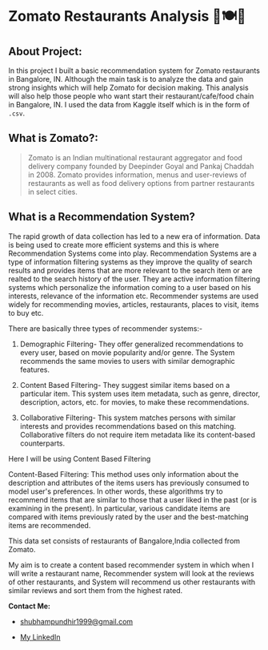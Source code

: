 # Zomato Restaurants Analysis 🍕🍽️🥗

## About Project:
  In this project I built a basic recommendation system for Zomato restaurants in Bangalore, IN. Although the main task is to analyze the data and gain strong insights which will help Zomato for decision making. This analysis will also help those people who want start their restaurant/cafe/food chain in Bangalore, IN. I used the data from Kaggle itself which is in the form of `.csv`.
  
 
 
## What is Zomato?:
> Zomato is an Indian multinational restaurant aggregator and food delivery company founded by Deepinder Goyal and Pankaj Chaddah in 2008. Zomato provides information, menus and user-reviews of restaurants as well as food delivery options from partner restaurants in select cities.

## What is a Recommendation System?

The rapid growth of data collection has led to a new era of information. Data is being used to create more efficient systems and this is where Recommendation Systems come into play. Recommendation Systems are a type of information filtering systems as they improve the quality of search results and provides items that are more relevant to the search item or are realted to the search history of the user. They are active information filtering systems which personalize the information coming to a user based on his interests, relevance of the information etc. Recommender systems are used widely for recommending movies, articles, restaurants, places to visit, items to buy etc.

There are basically three types of recommender systems:-

1. Demographic Filtering- They offer generalized recommendations to every user, based on movie popularity and/or genre. The System recommends the same movies to users with similar demographic features.

2. Content Based Filtering- They suggest similar items based on a particular item. This system uses item metadata, such as genre, director, description, actors, etc. for movies, to make these recommendations.

3. Collaborative Filtering- This system matches persons with similar interests and provides recommendations based on this matching. Collaborative filters do not require item metadata like its content-based counterparts.

Here I will be using Content Based Filtering

Content-Based Filtering: This method uses only information about the description and attributes of the items users has previously consumed to model user's preferences. In other words, these algorithms try to recommend items that are similar to those that a user liked in the past (or is examining in the present). In particular, various candidate items are compared with items previously rated by the user and the best-matching items are recommended.

This data set consists of restaurants of Bangalore,India collected from Zomato.

My aim is to create a content based recommender system in which when I will write a restaurant name, Recommender system will look at the reviews of other restaurants, and System will recommend us other restaurants with similar reviews and sort them from the highest rated.


**Contact Me:**

- shubhampundhir1999@gmail.com

- [My LinkedIn](https://www.linkedin.com/in/shubhampundhir)
